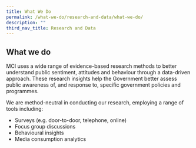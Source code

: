 ```yaml
---
title: What We Do
permalink: /what-we-do/research-and-data/what-we-do/
description: ""
third_nav_title: Research and Data
---
```

## What we do

MCI uses a wide range of evidence-based research methods to better understand public sentiment, attitudes and behaviour through a data-driven approach. These research insights help the Government better assess public awareness of, and response to, specific government policies and programmes. 

We are method-neutral in conducting our research, employing a range of tools including:

*   Surveys (e.g. door-to-door, telephone, online)
*   Focus group discussions
*   Behavioural insights
*   Media consumption analytics